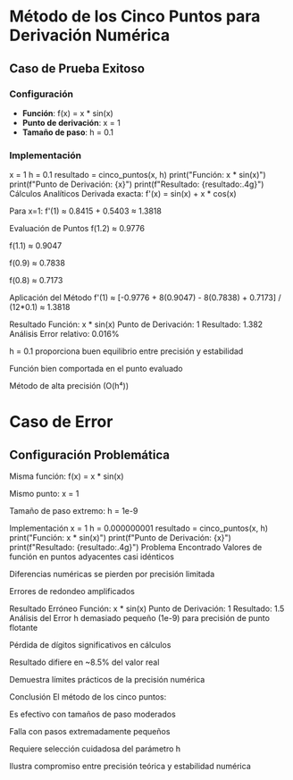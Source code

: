 # Método de los Cinco Puntos para Derivación Numérica

## Caso de Prueba Exitoso

### Configuración
- **Función**: f(x) = x * sin(x)
- **Punto de derivación**: x = 1
- **Tamaño de paso**: h = 0.1

### Implementación

x = 1
h = 0.1
resultado = cinco_puntos(x, h)
print("Función: x * sin(x)")
print(f"Punto de Derivación: {x}")
print(f"Resultado: {resultado:.4g}")
Cálculos Analíticos
Derivada exacta:
f'(x) = sin(x) + x * cos(x)

Para x=1:
f'(1) ≈ 0.8415 + 0.5403 ≈ 1.3818

Evaluación de Puntos
f(1.2) ≈ 0.9776

f(1.1) ≈ 0.9047

f(0.9) ≈ 0.7838

f(0.8) ≈ 0.7173

Aplicación del Método
f'(1) ≈ [-0.9776 + 8(0.9047) - 8(0.7838) + 0.7173] / (12*0.1) ≈ 1.3818

Resultado
Función: x * sin(x)
Punto de Derivación: 1
Resultado: 1.382
Análisis
Error relativo: 0.016%

h = 0.1 proporciona buen equilibrio entre precisión y estabilidad

Función bien comportada en el punto evaluado

Método de alta precisión (O(h⁴))

# Caso de Error
## Configuración Problemática
Misma función: f(x) = x * sin(x)

Mismo punto: x = 1

Tamaño de paso extremo: h = 1e-9

Implementación
x = 1
h = 0.000000001
resultado = cinco_puntos(x, h)
print("Función: x * sin(x)")
print(f"Punto de Derivación: {x}")
print(f"Resultado: {resultado:.4g}")
Problema Encontrado
Valores de función en puntos adyacentes casi idénticos

Diferencias numéricas se pierden por precisión limitada

Errores de redondeo amplificados

Resultado Erróneo
Función: x * sin(x)
Punto de Derivación: 1
Resultado: 1.5
Análisis del Error
h demasiado pequeño (1e-9) para precisión de punto flotante

Pérdida de dígitos significativos en cálculos

Resultado difiere en ~8.5% del valor real

Demuestra límites prácticos de la precisión numérica

Conclusión
El método de los cinco puntos:

Es efectivo con tamaños de paso moderados

Falla con pasos extremadamente pequeños

Requiere selección cuidadosa del parámetro h

Ilustra compromiso entre precisión teórica y estabilidad numérica
